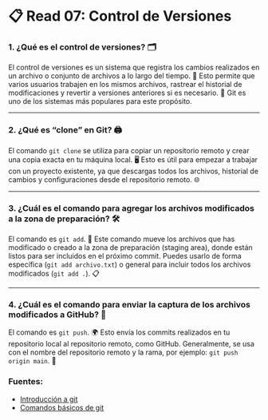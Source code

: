 # 📋 Read 07: Control de Versiones

### 1. ¿Qué es el control de versiones? 🗂️  
El control de versiones es un sistema que registra los cambios realizados en un archivo o conjunto de archivos a lo largo del tiempo. 📜 Esto permite que varios usuarios trabajen en los mismos archivos, rastrear el historial de modificaciones y revertir a versiones anteriores si es necesario. 🚀 Git es uno de los sistemas más populares para este propósito.

---

### 2. ¿Qué es “clone” en Git? 🖨️  
El comando `git clone` se utiliza para copiar un repositorio remoto y crear una copia exacta en tu máquina local. 🖥️ Esto es útil para empezar a trabajar con un proyecto existente, ya que descargas todos los archivos, historial de cambios y configuraciones desde el repositorio remoto. 🌐

---

### 3. ¿Cuál es el comando para agregar los archivos modificados a la zona de preparación? 🛠️  
El comando es `git add`. 🔧 Este comando mueve los archivos que has modificado o creado a la zona de preparación (staging area), donde están listos para ser incluidos en el próximo commit. Puedes usarlo de forma específica (`git add archivo.txt`) o general para incluir todos los archivos modificados (`git add .`). 📋

---

### 4. ¿Cuál es el comando para enviar la captura de los archivos modificados a GitHub? 🚀  
El comando es `git push`. 🌍 Esto envía los commits realizados en tu repositorio local al repositorio remoto, como GitHub. Generalmente, se usa con el nombre del repositorio remoto y la rama, por ejemplo: `git push origin main`. 🔗

### Fuentes:
- [Introducción a git](https://www.freecodecamp.org/espanol/news/aprende-los-conceptos-basicos-de-git-en-menos-de-10-minutos/)
- [Comandos básicos de git](https://www.hostinger.es/tutoriales/comandos-de-git)
